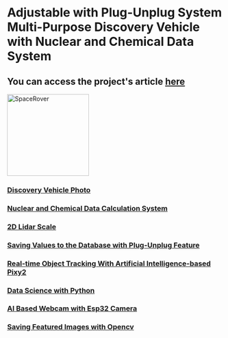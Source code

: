 # Adjustable with Plug-Unplug System Multi-Purpose Discovery Vehicle with Nuclear and Chemical Data System
## You can access the project's article <a href="https://www.speacepedia.info/spacerover">here
<img width="191" alt="SpaceRover" src="https://github.com/abcdaaaaaaaaa/Chernobyl/assets/108553778/5c79de09-41b3-4e51-b2ba-a0353fad612d"></img>

### Discovery Vehicle Photo

### Nuclear and Chemical Data Calculation System

### 2D Lidar Scale

### Saving Values to the Database with Plug-Unplug Feature

### Real-time Object Tracking With Artificial Intelligence-based Pixy2

### Data Science with Python

### AI Based Webcam with Esp32 Camera

### Saving Featured Images with Opencv



